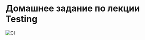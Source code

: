 # Домашнее задание по лекции Testing

![CI](https://github.com/SukhovAlex96/ahj-4/actions/workflows/web.yml/badge.svg)
